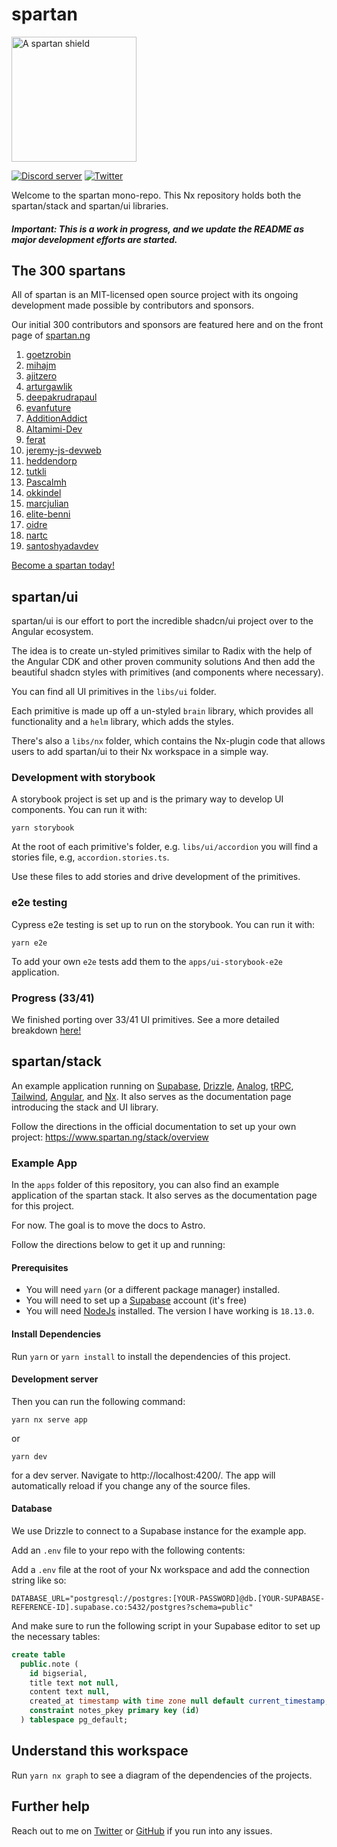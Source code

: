 # spartan

<a href="https://spartan.ng" target="_blank">
<img alt="A spartan shield" width="200px" src="./spartan.svg" title="Spartan logo"/>
</a>

[![Discord server](https://dcbadge.vercel.app/api/server/EqHnxQ4uQr?style=flat-square)](https://discord.gg/EqHnxQ4uQr) [![Twitter](https://img.shields.io/twitter/follow/goetzrobin?color=%23DD0031&style=flat-square)](https://twitter.com/goetzrobin)

Welcome to the spartan mono-repo. This Nx repository holds both the
spartan/stack and spartan/ui libraries.

##### Important: This is a work in progress, and we update the README as major development efforts are started.

## The 300 spartans

All of spartan is an MIT-licensed open source project with its ongoing development made possible by contributors and sponsors.

Our initial 300 contributors and sponsors are featured here and on the front page of [spartan.ng](https://spartan.ng)

1. [goetzrobin](https://github.com/goetzrobin)
2. [mihajm](https://github.com/mihajm)
3. [ajitzero](https://github.com/ajitzero)
4. [arturgawlik](https://github.com/arturgawlik)
5. [deepakrudrapaul](https://github.com/deepakrudrapaul)
6. [evanfuture](https://github.com/evanfuture)
7. [AdditionAddict](https://github.com/AdditionAddict)
8. [Altamimi-Dev](https://github.com/Altamimi-Dev)
9. [ferat](https://github.com/ferat)
10. [jeremy-js-devweb](https://github.com/jeremy-js-devweb)
11. [heddendorp](https://github.com/heddendorp)
12. [tutkli](https://github.com/tutkli)
13. [Pascalmh](https://github.com/Pascalmh)
14. [okkindel](https://github.com/okkindel)
15. [marcjulian](https://github.com/marcjulian)
16. [elite-benni](https://github.com/elite-benni)
17. [oidre](https://github.com/oidre)
18. [nartc](https://github.com/nartc)
19. [santoshyadavdev](https://github.com/santoshyadavdev)

[Become a spartan today!](https://github.com/sponsors/goetzrobin)

## spartan/ui

spartan/ui is our effort to port the incredible shadcn/ui project over to the Angular ecosystem.

The idea is to create un-styled primitives similar to Radix with the help of the Angular CDK and other proven community solutions
And then add the beautiful shadcn styles with primitives (and components where necessary).

You can find all UI primitives in the `libs/ui` folder.

Each primitive is made up off a un-styled `brain` library, which provides all functionality and a `helm` library, which adds the styles.

There's also a `libs/nx` folder, which contains the Nx-plugin code that allows users to add spartan/ui to their Nx workspace in a simple way.

### Development with storybook

A storybook project is set up and is the primary way to develop UI components. You can run it with:

```
yarn storybook
```

At the root of each primitive's folder, e.g. `libs/ui/accordion` you will find a stories file, e.g, `accordion.stories.ts`.

Use these files to add stories and drive development of the primitives.

### e2e testing

Cypress e2e testing is set up to run on the storybook. You can run it with:

```
yarn e2e
```

To add your own `e2e` tests add them to the `apps/ui-storybook-e2e` application.

### Progress (33/41)

We finished porting over 33/41 UI primitives. See a more detailed breakdown [here!](./libs/ui/README.md)

## spartan/stack

An example application running
on [Supabase](https://supabase.com/), [Drizzle](https://orm.drizzle.team/), [Analog](https://analogjs.org/),
[tRPC](https://trpc.io/), [Tailwind](https://tailwindcss.com/), [Angular](https://angular.io/),
and [Nx](https://nx.dev/). It also serves as the documentation page introducing the stack and UI library.

Follow the directions in the official documentation to set up your own project:
https://www.spartan.ng/stack/overview

### Example App

In the `apps` folder of this repository, you can also find an example application of the spartan stack.
It also serves as the documentation page for this project.

For now. The goal is to move the docs to Astro.

Follow the directions below to get it up and running:

#### Prerequisites

- You will need `yarn` (or a different package manager) installed.
- You will need to set up a [Supabase](https://supabase.com/) account (it's free)
- You will need [NodeJs](https://nodejs.org/en) installed. The version I have working is `18.13.0`.

#### Install Dependencies

Run `yarn` or `yarn install` to install the dependencies of this project.

#### Development server

Then you can run the following command:

```shell
yarn nx serve app
```

or

```shell
yarn dev
```

for a dev server. Navigate to http://localhost:4200/. The app will automatically reload
if you change any of the source files.

#### Database

We use Drizzle to connect to a Supabase instance for the example app.

Add an `.env` file to your repo with the following contents:

Add a `.env` file at the root of your Nx workspace and add the connection string like so:

```
DATABASE_URL="postgresql://postgres:[YOUR-PASSWORD]@db.[YOUR-SUPABASE-REFERENCE-ID].supabase.co:5432/postgres?schema=public"
```

And make sure to run the following script in your Supabase editor to set up the necessary tables:

```sql
create table
  public.note (
    id bigserial,
    title text not null,
    content text null,
    created_at timestamp with time zone null default current_timestamp,
    constraint notes_pkey primary key (id)
  ) tablespace pg_default;
```

## Understand this workspace

Run `yarn nx graph` to see a diagram of the dependencies of the projects.

## Further help

Reach out to me on [Twitter](https://twitter.com/goetzrobin/) or [GitHub](https://github.com/goetzrobin) if you run into
any issues.
